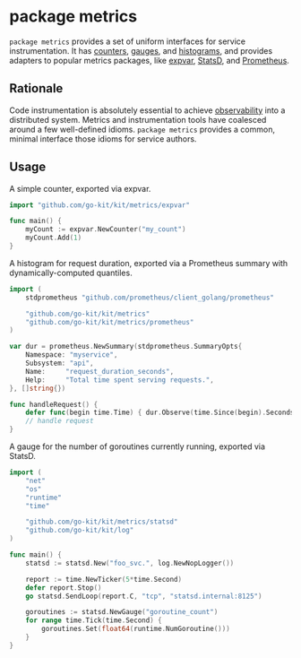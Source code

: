 # package metrics

`package metrics` provides a set of uniform interfaces for service instrumentation.
It has
 [counters](http://prometheus.io/docs/concepts/metric_types/#counter),
 [gauges](http://prometheus.io/docs/concepts/metric_types/#gauge), and
 [histograms](http://prometheus.io/docs/concepts/metric_types/#histogram),
and provides adapters to popular metrics packages, like
 [expvar](https://golang.org/pkg/expvar),
 [StatsD](https://github.com/etsy/statsd), and
 [Prometheus](https://prometheus.io).

## Rationale

Code instrumentation is absolutely essential to achieve
 [observability](https://speakerdeck.com/mattheath/observability-in-micro-service-architectures)
 into a distributed system.
Metrics and instrumentation tools have coalesced around a few well-defined idioms.
`package metrics` provides a common, minimal interface those idioms for service authors.

## Usage

A simple counter, exported via expvar.

```go
import "github.com/go-kit/kit/metrics/expvar"

func main() {
	myCount := expvar.NewCounter("my_count")
	myCount.Add(1)
}
```

A histogram for request duration,
 exported via a Prometheus summary with dynamically-computed quantiles.

```go
import (
	stdprometheus "github.com/prometheus/client_golang/prometheus"

	"github.com/go-kit/kit/metrics"
	"github.com/go-kit/kit/metrics/prometheus"
)

var dur = prometheus.NewSummary(stdprometheus.SummaryOpts{
	Namespace: "myservice",
	Subsystem: "api",
	Name:     "request_duration_seconds",
	Help:     "Total time spent serving requests.",
}, []string{})

func handleRequest() {
	defer func(begin time.Time) { dur.Observe(time.Since(begin).Seconds()) }(time.Now())
	// handle request
}
```

A gauge for the number of goroutines currently running, exported via StatsD.

```go
import (
	"net"
	"os"
	"runtime"
	"time"

	"github.com/go-kit/kit/metrics/statsd"
	"github.com/go-kit/kit/log"
)

func main() {
	statsd := statsd.New("foo_svc.", log.NewNopLogger())

	report := time.NewTicker(5*time.Second)
	defer report.Stop()
	go statsd.SendLoop(report.C, "tcp", "statsd.internal:8125")

	goroutines := statsd.NewGauge("goroutine_count")
	for range time.Tick(time.Second) {
		goroutines.Set(float64(runtime.NumGoroutine()))
	}
}
```
